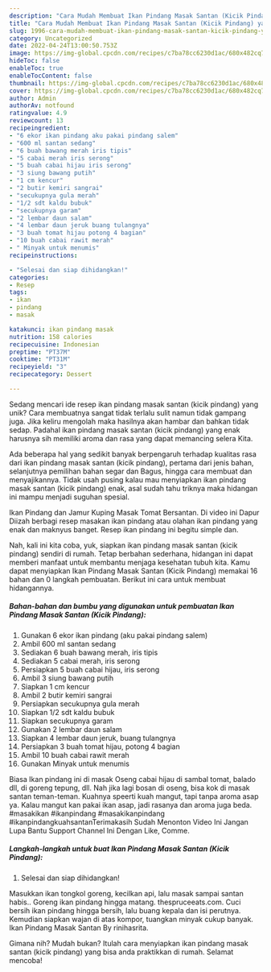 ```yaml
---
description: "Cara Mudah Membuat Ikan Pindang Masak Santan (Kicik Pindang) yang Lezat Sekali"
title: "Cara Mudah Membuat Ikan Pindang Masak Santan (Kicik Pindang) yang Lezat Sekali"
slug: 1996-cara-mudah-membuat-ikan-pindang-masak-santan-kicik-pindang-yang-lezat-sekali
category: Uncategorized
date: 2022-04-24T13:00:50.753Z
image: https://img-global.cpcdn.com/recipes/c7ba78cc6230d1ac/680x482cq70/ikan-pindang-masak-santan-kicik-pindang-foto-resep-utama.jpg
hideToc: false
enableToc: true
enableTocContent: false
thumbnail: https://img-global.cpcdn.com/recipes/c7ba78cc6230d1ac/680x482cq70/ikan-pindang-masak-santan-kicik-pindang-foto-resep-utama.jpg
cover: https://img-global.cpcdn.com/recipes/c7ba78cc6230d1ac/680x482cq70/ikan-pindang-masak-santan-kicik-pindang-foto-resep-utama.jpg
author: Admin
authorAv: notfound
ratingvalue: 4.9
reviewcount: 13
recipeingredient:
- "6 ekor ikan pindang aku pakai pindang salem"
- "600 ml santan sedang"
- "6 buah bawang merah iris tipis"
- "5 cabai merah iris serong"
- "5 buah cabai hijau iris serong"
- "3 siung bawang putih"
- "1 cm kencur"
- "2 butir kemiri sangrai"
- "secukupnya gula merah"
- "1/2 sdt kaldu bubuk"
- "secukupnya garam"
- "2 lembar daun salam"
- "4 lembar daun jeruk buang tulangnya"
- "3 buah tomat hijau potong 4 bagian"
- "10 buah cabai rawit merah"
- " Minyak untuk menumis"
recipeinstructions:

- "Selesai dan siap dihidangkan!"
categories:
- Resep
tags:
- ikan
- pindang
- masak

katakunci: ikan pindang masak 
nutrition: 158 calories
recipecuisine: Indonesian
preptime: "PT37M"
cooktime: "PT31M"
recipeyield: "3"
recipecategory: Dessert

---
```





Sedang mencari ide resep ikan pindang masak santan (kicik pindang) yang unik? Cara membuatnya sangat tidak terlalu sulit namun tidak gampang juga. Jika keliru mengolah maka hasilnya akan hambar dan bahkan tidak sedap. Padahal ikan pindang masak santan (kicik pindang) yang enak harusnya sih memiliki aroma dan rasa yang dapat memancing selera Kita.





Ada beberapa hal yang sedikit banyak berpengaruh terhadap kualitas rasa dari ikan pindang masak santan (kicik pindang), pertama dari jenis bahan, selanjutnya pemilihan bahan segar dan Bagus, hingga cara membuat dan menyajikannya. Tidak usah pusing kalau mau menyiapkan ikan pindang masak santan (kicik pindang) enak,      asal sudah tahu triknya maka hidangan ini mampu menjadi suguhan spesial.














Ikan Pindang dan Jamur Kuping Masak Tomat Bersantan. Di video ini Dapur Diizah berbagi resep masakan ikan pindang atau olahan ikan pindang yang enak dan maknyus banget. Resep ikan pindang ini begitu simple dan.






Nah, kali ini kita coba, yuk, siapkan ikan pindang masak santan (kicik pindang) sendiri di rumah. Tetap berbahan sederhana, hidangan ini dapat memberi manfaat untuk membantu menjaga kesehatan tubuh kita. Kamu dapat menyiapkan Ikan Pindang Masak Santan (Kicik Pindang) memakai 16 bahan dan 0 langkah pembuatan. Berikut ini cara untuk membuat hidangannya.

<!--inarticleads1-->

##### Bahan-bahan dan bumbu yang digunakan untuk pembuatan Ikan Pindang Masak Santan (Kicik Pindang):

1. Gunakan 6 ekor ikan pindang (aku pakai pindang salem)
1. Ambil 600 ml santan sedang
1. Sediakan 6 buah bawang merah, iris tipis
1. Sediakan 5 cabai merah, iris serong
1. Persiapkan 5 buah cabai hijau, iris serong
1. Ambil 3 siung bawang putih
1. Siapkan 1 cm kencur
1. Ambil 2 butir kemiri sangrai
1. Persiapkan secukupnya gula merah
1. Siapkan 1/2 sdt kaldu bubuk
1. Siapkan secukupnya garam
1. Gunakan 2 lembar daun salam
1. Siapkan 4 lembar daun jeruk, buang tulangnya
1. Persiapkan 3 buah tomat hijau, potong 4 bagian
1. Ambil 10 buah cabai rawit merah
1. Gunakan  Minyak untuk menumis


Biasa Ikan pindang ini di masak Oseng cabai hijau di sambal tomat, balado dll, di goreng tepung, dll. Nah jika lagi bosan di oseng, bisa kok di masak santan teman-teman. Kuahnya speerti kuah mangut, tapi tanpa aroma asap ya. Kalau mangut kan pakai ikan asap, jadi rasanya dan aroma juga beda. #masakikan #ikanpindang #masakikanpindang #ikanpindangkuahsantanTerimakasih Sudah Menonton Video Ini Jangan Lupa Bantu Support Channel Ini Dengan Like, Comme. 

<!--inarticleads2-->

##### Langkah-langkah untuk buat Ikan Pindang Masak Santan (Kicik Pindang):


1. Selesai dan siap dihidangkan!

Masukkan ikan tongkol goreng, kecilkan api, lalu masak sampai santan habis.. Goreng ikan pindang hingga matang. thespruceeats.com. Cuci bersih ikan pindang hingga bersih, lalu buang kepala dan isi perutnya. Kemudian siapkan wajan di atas kompor, tuangkan minyak cukup banyak. Ikan Pindang Masak Santan By rinihasrita. 

Gimana nih? Mudah bukan? Itulah cara menyiapkan ikan pindang masak santan (kicik pindang) yang bisa anda praktikkan di rumah. Selamat mencoba!
